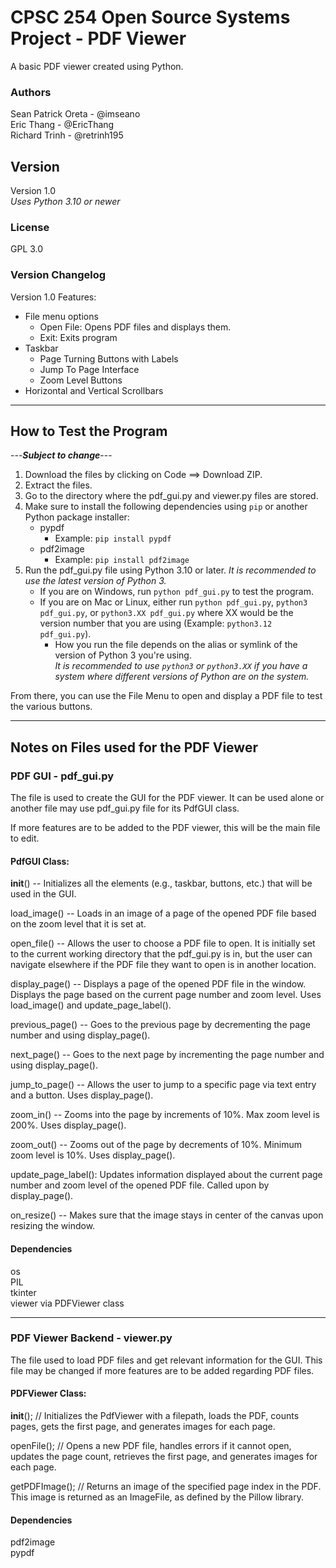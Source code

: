 # CPSC 254 Open Source Systems Project - PDF Viewer

A basic PDF viewer created using Python.

### Authors
Sean Patrick Oreta - @imseano<br/>
Eric Thang - @EricThang<br/>
Richard Trinh - @retrinh195

## Version
Version 1.0<br/>
*Uses Python 3.10 or newer*

### License
GPL 3.0

### Version Changelog
Version 1.0 Features:
+ File menu options
   - Open File: Opens PDF files and displays them.
   - Exit: Exits program
+ Taskbar
    - Page Turning Buttons with Labels
    - Jump To Page Interface
    - Zoom Level Buttons
+ Horizontal and Vertical Scrollbars

-----------------------------------------------------

## How to Test the Program
---***Subject to change***---
1. Download the files by clicking on Code ==> Download ZIP.
2. Extract the files.
3. Go to the directory where the pdf_gui.py and viewer.py files are stored.
4. Make sure to install the following dependencies using `pip` or another Python package installer:
   - pypdf
       * Example: `pip install pypdf`
   - pdf2image
       * Example: `pip install pdf2image`
5. Run the pdf_gui.py file using Python 3.10 or later. *It is recommended to use the latest version of Python 3.*
    - If you are on Windows, run `python pdf_gui.py` to test the program.
    - If you are on Mac or Linux, either run `python pdf_gui.py`, `python3 pdf_gui.py`, or `python3.XX pdf_gui.py` where XX would be the version number that you are using (Example: `python3.12 pdf_gui.py`).
        * How you run the file depends on the alias or symlink of the version of Python 3 you're using. </br>
          *It is recommended to use `python3` or `python3.XX` if you have a system where different versions of Python are on the system.*

From there, you can use the File Menu to open and display a PDF file to test the various buttons.

-----------------------------------------------------

## Notes on Files used for the PDF Viewer
### PDF GUI - pdf_gui.py
The file is used to create the GUI for the PDF viewer. It can be used alone or another file may use pdf_gui.py file for its PdfGUI class.

If more features are to be added to the PDF viewer, this will be the main file to edit.

#### PdfGUI Class:
__init__() -- Initializes all the elements (e.g., taskbar, buttons, etc.) that will be used in the GUI.

load_image() -- Loads in an image of a page of the opened PDF file based on the zoom level that it is set at.

open_file() -- Allows the user to choose a PDF file to open. It is initially set to the current working directory that the pdf_gui.py is in, but the user can navigate elsewhere if the PDF file they want to open is in another location.

display_page() -- Displays a page of the opened PDF file in the window. Displays the page based on the current page number and zoom level. Uses load_image() and update_page_label().

previous_page() -- Goes to the previous page by decrementing the page number and using display_page().

next_page() -- Goes to the next page by incrementing the page number and using display_page().

jump_to_page() -- Allows the user to jump to a specific page via text entry and a button. Uses display_page().

zoom_in() -- Zooms into the page by increments of 10%. Max zoom level is 200%. Uses display_page().

zoom_out() -- Zooms out of the page by decrements of 10%. Minimum zoom level is 10%. Uses display_page().

update_page_label(): Updates information displayed about the current page number and zoom level of the opened PDF file. Called upon by display_page().

on_resize() -- Makes sure that the image stays in center of the canvas upon resizing the window.

#### Dependencies
os<br/>
PIL<br/>
tkinter<br/>
viewer via PDFViewer class

-----------------------------------------------------

### PDF Viewer Backend - viewer.py
The file used to load PDF files and get relevant information for the GUI. This file may be changed if more features are to be added regarding PDF files.

#### PDFViewer Class:
__init__(); // Initializes the PdfViewer with a filepath, loads the PDF, counts pages, gets the first page, and generates images for each page.

openFile(); // Opens a new PDF file, handles errors if it cannot open, updates the page count, retrieves the first page, and generates images for each page.

getPDFImage(); // Returns an image of the specified page index in the PDF. This image is returned as an ImageFile, as defined by the Pillow library.


#### Dependencies
pdf2image<br/>
pypdf
